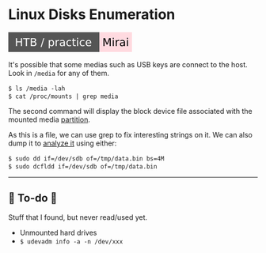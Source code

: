 # Linux Disks Enumeration

[![mirai](../../../../_badges/htb-p/mirai.svg)](https://app.hackthebox.com/machines/Mirai)

<div class="row row-cols-lg-2"><div>

It's possible that some medias such as USB keys are connect to the host. Look in `/media` for any of them.

```shell!
$ ls /media -lah
$ cat /proc/mounts | grep media
```

The second command will display the block device file associated with the mounted media [partition](/operating-systems/linux/env/files/index.md#edit-a-filesystem).

As this is a file, we can use grep to fix interesting strings on it. We can also dump it to [analyze it](/cybersecurity/blue-team/topics/forensics.md) using either:

```shell!
$ sudo dd if=/dev/sdb of=/tmp/data.bin bs=4M
$ sudo dcfldd if=/dev/sdb of=/tmp/data.bin
```
</div><div>
</div></div>

<hr class="sep-both">

## 👻 To-do 👻

Stuff that I found, but never read/used yet.

<div class="row row-cols-lg-2"><div>

* Unmounted hard drives
* `$ udevadm info -a -n /dev/xxx`
</div><div>
</div></div>